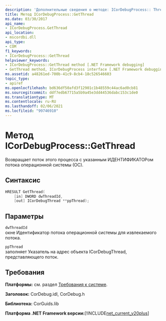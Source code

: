 ```yaml
---
description: 'Дополнительные сведения о методе: ICorDebugProcess:: Thread'
title: Метод ICorDebugProcess::GetThread
ms.date: 03/30/2017
api_name:
- ICorDebugProcess.GetThread
api_location:
- mscordbi.dll
api_type:
- COM
f1_keywords:
- ICorDebugProcess::GetThread
helpviewer_keywords:
- ICorDebugProcess::GetThread method [.NET Framework debugging]
- GetThread method, ICorDebugProcess interface [.NET Framework debugging]
ms.assetid: a48261ed-700b-41c9-8cb4-18c526546603
topic_type:
- apiref
ms.openlocfilehash: bd636df50afd3f12901c1b48559c44ac6ad0cb81
ms.sourcegitcommit: ddf7edb67715a5b9a45e3dd44536dabc153c1de0
ms.translationtype: MT
ms.contentlocale: ru-RU
ms.lasthandoff: 02/06/2021
ms.locfileid: "99746910"
---
```

# <a name="icordebugprocessgetthread-method"></a>Метод ICorDebugProcess::GetThread

Возвращает поток этого процесса с указанным ИДЕНТИФИКАТОРом потока операционной системы (ОС).  
  
## <a name="syntax"></a>Синтаксис  
  
```cpp  
HRESULT GetThread(  
    [in] DWORD dwThreadId,  
    [out] ICorDebugThread **ppThread);  
```  
  
## <a name="parameters"></a>Параметры  

 `dwThreadId`  
 окне Идентификатор потока операционной системы для извлекаемого потока.  
  
 `ppThread`  
 заполняет Указатель на адрес объекта ICorDebugThread, представляющего поток.  
  
## <a name="requirements"></a>Требования  

 **Платформы:** см. раздел [Требования к системе](../../get-started/system-requirements.md).  
  
 **Заголовок:** CorDebug.idl, CorDebug.h  
  
 **Библиотека:** CorGuids.lib  
  
 **Платформа .NET Framework версии:**[!INCLUDE[net_current_v20plus](../../../../includes/net-current-v20plus-md.md)]
